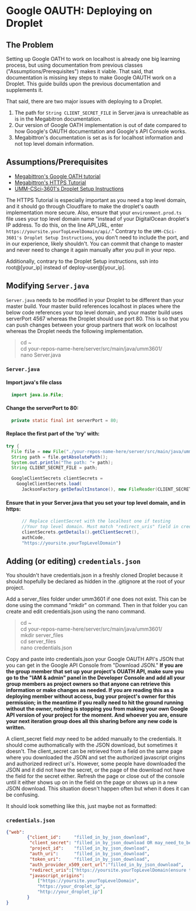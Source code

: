 # Google OAUTH: Deploying on Droplet

## The Problem
Setting up Google OATH to work on localhost is already one big learning process, but using documentation from previous classes ("Assumptions/Prerequisites") makes it viable. That said, that documentation is missing key steps to make Google OAUTH work on a Droplet. This guide builds upon the previous documentation and supplements it. 

That said, there are two major issues with deploying to a Droplet. 
1. The path for `String CLIENT_SECRET_FILE` in Server.java is unreachable as is in the Megabitron documentation.  
2. Our version of Google OATH implementation is out of date compared to how Google's OAUTH documentation and Google's API Console works.
3. Megabittron's documentation is set as is for localhost information and not top level domain information.

## Assumptions/Prerequisites
*  [Megabittron's Google OATH tutorial](https://github.com/UMM-CSci-3601-S18/iteration-4-megabittron/blob/master/Documentation/Secure%20Google%20Login/DocumentationForGoogleLogin.md)
* [Megabittron's HTTPS Tutorial](https://github.com/UMM-CSci-3601-S18/iteration-4-megabittron/blob/master/Documentation/HTTPS.md)
* [UMM-CSci-3601's Droplet Setup Instructions](https://github.com/UMM-CSci-3601/droplet-setup-and-build)

The HTTPS Tutorial is especially important as you need a top level domain, and it should go through Cloudflare to make the droplet's oauth implementation more secure. Also, ensure that your `environment.prod.ts` file uses your top level domain name "instead of your DigitalOcean droplet's IP address. To do this, on the line API_URL, enter `https://yoursite.yourTopLevelDomain/api/`." Contrary to the `UMM-CSci-3601's Droplet Setup Instructions`, you don't need to include the port, and in our experience, likely shouldn't. You can commit that change to master and never need to change it again manually after you pull in your repo. 

Additionally, contrary to the Droplet Setup instructions, ssh into root@[your_ip] instead of deploy-user@[your_ip].

## Modifying `Server.java`
`Server.java` needs to be modified in your Droplet to be different than your master build. Your master build references localhost in places where the below code references your top level domain, and your master build uses serverPort 4567 whereas the Droplet should use port 80. This is so that you can push changes between your group partners that work on localhost whereas the Droplet needs the following implementation. 

>cd ~     
>cd your-repos-name-here/server/src/main/java/umm3601/    
>nano Server.java

### `Server.java`
#### Import java's file class
```java
  import java.io.File;
```
#### Change the serverPort to 80:
```java
  private static final int serverPort = 80;
```
#### Replace the first part of the 'try' with:
```java
try {
  File file = new File("./your-repos-name-here/server/src/main/java/umm3601/server_files/credentials.json");
  String path = file.getAbsolutePath();
  System.out.println("The path: "+ path);
  String CLIENT_SECRET_FILE = path;

  GoogleClientSecrets clientSecrets =
    GoogleClientSecrets.load(
      JacksonFactory.getDefaultInstance(), new FileReader(CLIENT_SECRET_FILE));
```
#### Ensure that in your Server.java that you set your top level domain, and in https:
```java
      // Replace clientSecret with the localhost one if testing
      //Your top level domain. Must match "redirect_uris" field in credentials.json. Must be https. No port. 
      clientSecrets.getDetails().getClientSecret(),
      authCode,
      "https://yoursite.yourTopLevelDomain")
```

## Adding (or editing) `credentials.json`
You shouldn't have credentials.json in a freshly cloned Droplet because it should hopefully be declared as hidden in the .gitignore at the root of your project. 

Add a server_files folder under umm3601 if one does not exist. This can be done using the command "mkdir" on command. Then in that folder you can create and edit credentials.json using the nano command.

>cd ~     
>cd your-repos-name-here/server/src/main/java/umm3601/      
>mkdir server_files   
>cd server_files  
>nano credentials.json

Copy and paste into credentials.json your Google OAUTH API's JSON that you can get in the Google API Console from "Download JSON." **If you are the group member that set up your project's OUATH API, make sure you go to the "IAM & admin" panel in the Developer Console and add all your group members as project owners so that anyone can retrieve this information or make changes as needed. If you are reading this as a deploying member without access, bug your project's owner for this permission; in the meantime if you really need to hit the ground running without the owner, nothing is stopping you from making your own Google API version of your project for the moment. And whoever you are, ensure your next iteration group does all this sharing before any new code is written.**

A client_secret field *may* need to be added manually to the credentials. It should come authomatically with the JSON download, but sometimes it doesn't. The client_secret can be retrieved from a field on the same page where you downloaded the JSON and set the authorized javascript origins and authorized redirect uri's. However, some people have downloaded the JSON and it did not have the secret, or the page of the download not have the field for the secret either. Refresh the page or close out of the console until it either shows up on in the field on the page or shows up in a new JSON download. This situation doesn't happen often but when it does it can be confusing. 

It should look something like this, just maybe not as formatted:

### `credentials.json`
```json
{"web":
        {"client_id":     "filled_in_by_json_download",
         "client_secret": "filled_in_by_json_download OR may_need_to_be_manually_added____see_above",
         "project_id":    "filled_in_by_json_download",
         "auth_uri":      "filled_in_by_json_download",
         "token_uri":     "filled_in_by_json_download",
         "auth_provider_x509_cert_url":"filled_in_by_json_download",
         "redirect_uris":["https://yoursite.yourTopLevelDomain(ensure this matches your Server.java)"],
         "javascript_origins":
            ["https://yoursite.yourTopLevelDomain",
            "https://your_droplet_ip",
            "http://your_droplet_ip"]
        }
}
```

